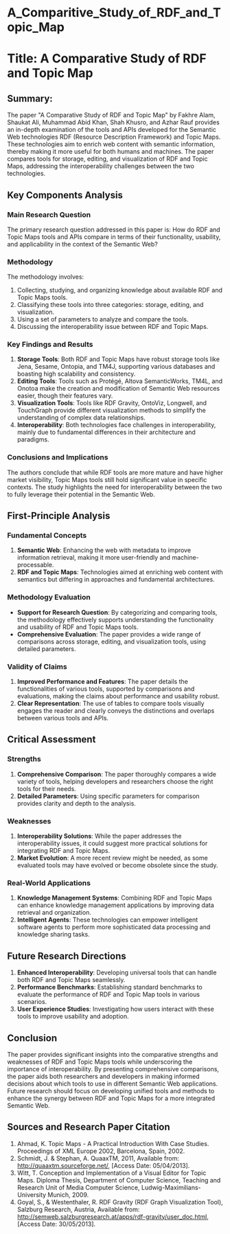 # A_Comparitive_Study_of_RDF_and_Topic_Map

# Title: A Comparative Study of RDF and Topic Map

## Summary:
The paper "A Comparative Study of RDF and Topic Map" by Fakhre Alam, Shaukat Ali, Muhammad Abid Khan, Shah Khusro, and Azhar Rauf provides an in-depth examination of the tools and APIs developed for the Semantic Web technologies RDF (Resource Description Framework) and Topic Maps. These technologies aim to enrich web content with semantic information, thereby making it more useful for both humans and machines. The paper compares tools for storage, editing, and visualization of RDF and Topic Maps, addressing the interoperability challenges between the two technologies.

## Key Components Analysis

### Main Research Question
The primary research question addressed in this paper is: How do RDF and Topic Maps tools and APIs compare in terms of their functionality, usability, and applicability in the context of the Semantic Web?

### Methodology
The methodology involves:
1. Collecting, studying, and organizing knowledge about available RDF and Topic Maps tools.
2. Classifying these tools into three categories: storage, editing, and visualization.
3. Using a set of parameters to analyze and compare the tools.
4. Discussing the interoperability issue between RDF and Topic Maps.

### Key Findings and Results
1. **Storage Tools**: Both RDF and Topic Maps have robust storage tools like Jena, Sesame, Ontopia, and TM4J, supporting various databases and boasting high scalability and consistency.
2. **Editing Tools**: Tools such as Protégé, Altova SemanticWorks, TM4L, and Onotoa make the creation and modification of Semantic Web resources easier, though their features vary.
3. **Visualization Tools**: Tools like RDF Gravity, OntoViz, Longwell, and TouchGraph provide different visualization methods to simplify the understanding of complex data relationships.
4. **Interoperability**: Both technologies face challenges in interoperability, mainly due to fundamental differences in their architecture and paradigms.

### Conclusions and Implications
The authors conclude that while RDF tools are more mature and have higher market visibility, Topic Maps tools still hold significant value in specific contexts. The study highlights the need for interoperability between the two to fully leverage their potential in the Semantic Web.

## First-Principle Analysis

### Fundamental Concepts
1. **Semantic Web**: Enhancing the web with metadata to improve information retrieval, making it more user-friendly and machine-processable.
2. **RDF and Topic Maps**: Technologies aimed at enriching web content with semantics but differing in approaches and fundamental architectures.

### Methodology Evaluation
- **Support for Research Question**: By categorizing and comparing tools, the methodology effectively supports understanding the functionality and usability of RDF and Topic Maps tools.
- **Comprehensive Evaluation**: The paper provides a wide range of comparisons across storage, editing, and visualization tools, using detailed parameters.
  
### Validity of Claims
1. **Improved Performance and Features**: The paper details the functionalities of various tools, supported by comparisons and evaluations, making the claims about performance and usability robust.
2. **Clear Representation**: The use of tables to compare tools visually engages the reader and clearly conveys the distinctions and overlaps between various tools and APIs.

## Critical Assessment

### Strengths
1. **Comprehensive Comparison**: The paper thoroughly compares a wide variety of tools, helping developers and researchers choose the right tools for their needs.
2. **Detailed Parameters**: Using specific parameters for comparison provides clarity and depth to the analysis.

### Weaknesses
1. **Interoperability Solutions**: While the paper addresses the interoperability issues, it could suggest more practical solutions for integrating RDF and Topic Maps.
2. **Market Evolution**: A more recent review might be needed, as some evaluated tools may have evolved or become obsolete since the study.

### Real-World Applications
1. **Knowledge Management Systems**: Combining RDF and Topic Maps can enhance knowledge management applications by improving data retrieval and organization.
2. **Intelligent Agents**: These technologies can empower intelligent software agents to perform more sophisticated data processing and knowledge sharing tasks.

## Future Research Directions
1. **Enhanced Interoperability**: Developing universal tools that can handle both RDF and Topic Maps seamlessly.
2. **Performance Benchmarks**: Establishing standard benchmarks to evaluate the performance of RDF and Topic Map tools in various scenarios.
3. **User Experience Studies**: Investigating how users interact with these tools to improve usability and adoption.

## Conclusion
The paper provides significant insights into the comparative strengths and weaknesses of RDF and Topic Maps tools while underscoring the importance of interoperability. By presenting comprehensive comparisons, the paper aids both researchers and developers in making informed decisions about which tools to use in different Semantic Web applications. Future research should focus on developing unified tools and methods to enhance the synergy between RDF and Topic Maps for a more integrated Semantic Web.

## Sources and Research Paper Citation
1. Ahmad, K. Topic Maps - A Practical Introduction With Case Studies. Proceedings of XML Europe 2002, Barcelona, Spain, 2002.
2. Schmidt, J. & Stephan, A. QuaaxTM, 2011, Available from: http://quaaxtm.sourceforge.net/, [Access Date: 05/04/2013].
3. Witt, T. Conception and Implementation of a Visual Editor for Topic Maps. Diploma Thesis, Department of Computer Science, Teaching and Research Unit of Media Computer Science, Ludwig-Maximilians-University Munich, 2009.
4. Goyal, S., & Westenthaler, R. RDF Gravity (RDF Graph Visualization Tool), Salzburg Research, Austria, Available from: http://semweb.salzburgresearch.at/apps/rdf-gravity/user_doc.html, [Access Date: 30/05/2013].